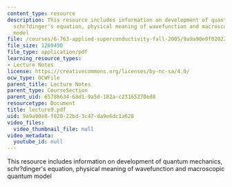 ```yaml
---
content_type: resource
description: This resource includes information on development of quantum mechanics,
  schr?dinger's equation, physical meaning of wavefunction and macroscopic quantum
  model
file: /courses/6-763-applied-superconductivity-fall-2005/9a9a90e0f02022bd3c47da9e6dc1a628_lecture9.pdf
file_size: 1269490
file_type: application/pdf
learning_resource_types:
- Lecture Notes
license: https://creativecommons.org/licenses/by-nc-sa/4.0/
ocw_type: OCWFile
parent_title: Lecture Notes
parent_type: CourseSection
parent_uid: 6578b634-68d1-9a5d-182a-c23165270ed8
resourcetype: Document
title: lecture9.pdf
uid: 9a9a90e0-f020-22bd-3c47-da9e6dc1a628
video_files:
  video_thumbnail_file: null
video_metadata:
  youtube_id: null
---
```

This resource includes information on development of quantum mechanics, schr?dinger's equation, physical meaning of wavefunction and macroscopic quantum model